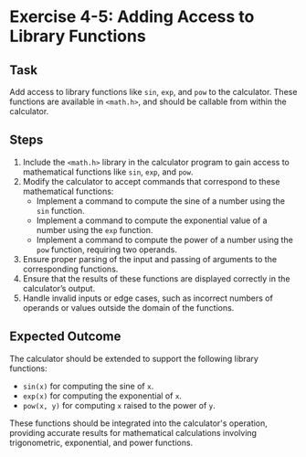 
# Exercise 4-5: Adding Access to Library Functions

## Task
Add access to library functions like `sin`, `exp`, and `pow` to the calculator. These functions are available in `<math.h>`, and should be callable from within the calculator.

## Steps
1. Include the `<math.h>` library in the calculator program to gain access to mathematical functions like `sin`, `exp`, and `pow`.
2. Modify the calculator to accept commands that correspond to these mathematical functions:
   - Implement a command to compute the sine of a number using the `sin` function.
   - Implement a command to compute the exponential value of a number using the `exp` function.
   - Implement a command to compute the power of a number using the `pow` function, requiring two operands.
3. Ensure proper parsing of the input and passing of arguments to the corresponding functions.
4. Ensure that the results of these functions are displayed correctly in the calculator’s output.
5. Handle invalid inputs or edge cases, such as incorrect numbers of operands or values outside the domain of the functions.

## Expected Outcome
The calculator should be extended to support the following library functions:
- `sin(x)` for computing the sine of `x`.
- `exp(x)` for computing the exponential of `x`.
- `pow(x, y)` for computing `x` raised to the power of `y`.

These functions should be integrated into the calculator's operation, providing accurate results for mathematical calculations involving trigonometric, exponential, and power functions.
